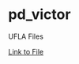 # pd_victor
UFLA Files

<a href="https://github.com/vbuttros/pd_victor/blob/main/LaMFe.md">Link to File</a>
